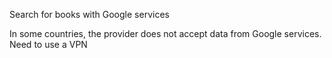 Search for books with Google services

In some countries, the provider does not accept data from Google services. Need to use a VPN
